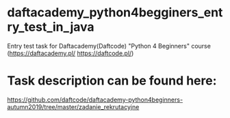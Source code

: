 # daftacademy_python4begginers_entry_test_in_java
Entry test task for Daftacademy(Daftcode) "Python 4 Beginners" course (https://daftacademy.pl/ https://daftcode.pl/)

# Task description can be found here:
https://github.com/daftcode/daftacademy-python4beginners-autumn2019/tree/master/zadanie_rekrutacyjne

